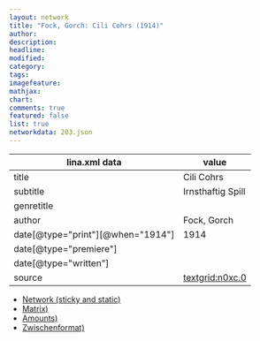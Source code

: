 ```yaml
---
layout: network
title: "Fock, Gorch: Cili Cohrs (1914)"
author:
description:
headline:
modified:
category:
tags:
imagefeature: 
mathjax: 
chart: 
comments: true
featured: false
list: true
networkdata: 203.json
---
```

lina.xml data  | value
------------- | -------------
title|Cili Cohrs
subtitle|Irnsthaftig Spill
genretitle|
author|Fock, Gorch
date[@type="print"][@when="1914"]|1914
date[@type="premiere"]|
date[@type="written"]|
source|[textgrid:n0xc.0](https://textgridlab.org/1.0/tgcrud-public/rest/textgrid:n0xc.0/data)



* [Network (sticky and static)](/linas/network203)
* [Matrix)](/linas/matrix203)
* [Amounts)](/linas/amount203)
* [Zwischenformat)](/linas/lina203 )

